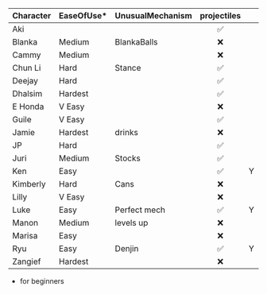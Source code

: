 | Character | EaseOfUse* | UnusualMechanism | projectiles|  | CommandGrab |  Charge | Stock | Teleport | Disadvantages |
| :--- | :-- | :-- | :-----------: | :--: | :--: | :--: | :--: | :--: | :-- |
| Aki  || | ✅ | | | | | ❌ | | slow poison ball recovery |
| Blanka  |Medium| BlankaBalls| ❌ |  | ✅ | | Y | ❌ | ||
| Cammy |Medium| | ❌ | | | | | ❌ | ||
| Chun Li |Hard| Stance | ✅ |  | | | | ❌ | ||
| Deejay |Hard| | ✅ | | | | | ❌ | ||
| Dhalsim |Hardest| | ✅ | | | | | ✅ | Y ||
| E Honda |V Easy| | ❌ |  | ✅ | Y | Y | ❌ | Y ||
| Guile |V Easy| | ✅ | | | | Y | ❌ | ||
| Jamie |Hardest| drinks| ❌ | | ✅ | Y | | ❌ | ||
| JP |Hard| | ✅ | | | Y | | ✅ | ||
| Juri |Medium| Stocks | ✅ | | | Y | | ❌ | ||
| Ken |Easy| | ✅ | Y | | | | ❌ | ||
| Kimberly |Hard| Cans| ❌ |  | ✅ aerial | | | ❌ | Y ||
| Lilly |V Easy| | ❌ |  | | ✅| | ❌ | Y ||
| Luke |Easy| Perfect mech| ✅ | Y | | | |❌ | ||
| Manon |Medium| levels up | ❌ |  | ✅ | |Y | ❌ |  ||
| Marisa |Easy| | ❌ |  | ✅ stance| | | ❌ |  ||
| Ryu |Easy| Denjin | ✅ | Y | ❌ | | | ❌ | ||
| Zangief |Hardest| | ❌ |  | ✅ |  | | ❌ |  ||

* for beginners
